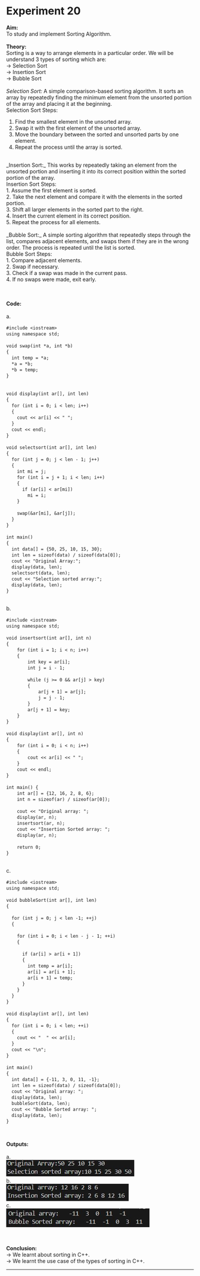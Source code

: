 # Experiment 20

**Aim:** <br>
To study and implement Sorting Algorithm. <br>
<br>
**Theory:** <br>
Sorting is a way to arrange elements in a particular order. We will be understand 3 types of sorting which are: <br>
&#8594; Selection Sort <br>
&#8594; Insertion Sort <br>
&#8594; Bubble Sort <br>
<br>
_Selection Sort:_ A simple comparison-based sorting algorithm. It sorts an array by repeatedly finding the minimum element from the unsorted portion of the array and placing it at the beginning. <br>
Selection Sort Steps: <br>
1. Find the smallest element in the unsorted array. <br>
2. Swap it with the first element of the unsorted array. <br>
3. Move the boundary between the sorted and unsorted parts by one element. <br>
4. Repeat the process until the array is sorted. <br>
<br>
_Insertion Sort:_ This works by repeatedly taking an element from the unsorted portion and inserting it into its correct position within the sorted portion of the array. <br>
Insertion Sort Steps: <br>
1. Assume the first element is sorted. <br>
2. Take the next element and compare it with the elements in the sorted portion. <br>
3. Shift all larger elements in the sorted part to the right. <br>
4. Insert the current element in its correct position. <br>
5. Repeat the process for all elements. <br>
<br>
_Bubble Sort:_ A simple sorting algorithm that repeatedly steps through the list, compares adjacent elements, and swaps them if they are in the wrong order. The process is repeated until the list is sorted. <br>
Bubble Sort Steps: <br>
1. Compare adjacent elements. <br>
2. Swap if necessary. <br>
3. Check if a swap was made in the current pass. <br>
4. If no swaps were made, exit early. <br>
<br>
<br>

**Code:** <br>
<br>
a.<br>

```
#include <iostream>
using namespace std;

void swap(int *a, int *b) 
{
  int temp = *a;
  *a = *b;
  *b = temp;
}


void display(int ar[], int len) 
{
  for (int i = 0; i < len; i++) 
  {
    cout << ar[i] << " ";
  }
  cout << endl;
}

void selectsort(int ar[], int len) 
{
  for (int j = 0; j < len - 1; j++) 
  {
    int mi = j;
    for (int i = j + 1; i < len; i++) 
    {
      if (ar[i] < ar[mi])
        mi = i;
    }

    swap(&ar[mi], &ar[j]);
  }
}

int main() 
{
  int data[] = {50, 25, 10, 15, 30};
  int len = sizeof(data) / sizeof(data[0]);
  cout << "Original Array:";
  display(data, len);
  selectsort(data, len);
  cout << "Selection sorted array:";
  display(data, len);
}

```
<br>
b.<br>

```
#include <iostream>
using namespace std;

void insertsort(int ar[], int n) 
{
    for (int i = 1; i < n; i++) 
    {
        int key = ar[i];
        int j = i - 1;

        while (j >= 0 && ar[j] > key) 
        {
            ar[j + 1] = ar[j];
            j = j - 1;
        }
        ar[j + 1] = key;
    }
}

void display(int ar[], int n) 
{
    for (int i = 0; i < n; i++) 
    {
        cout << ar[i] << " ";
    }
    cout << endl;
}

int main() {
    int ar[] = {12, 16, 2, 8, 6};
    int n = sizeof(ar) / sizeof(ar[0]);

    cout << "Original array: ";
    display(ar, n);
    insertsort(ar, n);
    cout << "Insertion Sorted array: ";
    display(ar, n);

    return 0;
}

```
<br>
c.<br>

```
#include <iostream>
using namespace std;

void bubbleSort(int ar[], int len) 
{

  for (int j = 0; j < len -1; ++j) 
  {
      
    for (int i = 0; i < len - j - 1; ++i) 
    {

      if (ar[i] > ar[i + 1]) 
      {
        int temp = ar[i];
        ar[i] = ar[i + 1];
        ar[i + 1] = temp;
      }
    }
  }
}

void display(int ar[], int len) 
{
  for (int i = 0; i < len; ++i) 
  {
    cout << "  " << ar[i];
  }
  cout << "\n";
}

int main() 
{
  int data[] = {-11, 3, 0, 11, -1};
  int len = sizeof(data) / sizeof(data[0]);
  cout << "Original array: ";
  display(data, len);
  bubbleSort(data, len);
  cout << "Bubble Sorted array: ";  
  display(data, len);
}
```
<br>


**Outputs:**  <br>
<br>
a.<br>
![exp20a output](https://github.com/tanishaamenon/CDS---Sorting/blob/main/exp20a.JPG) <br>
b.<br>
![exp20b output](https://github.com/tanishaamenon/CDS---Sorting/blob/main/exp20b.JPG) <br>
c.<br>
![exp20c output](https://github.com/tanishaamenon/CDS---Sorting/blob/main/exp20c.JPG) <br>

<br>

**Conclusion:** <br>
&#8594; We learnt about sorting in C++. <br>
&#8594; We learnt the use case of the types of sorting in C++. <br>
*******
<br>
